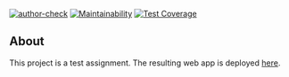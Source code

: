 [![author-check](https://github.com/Marre-86/test-reka/actions/workflows/author-check.yml/badge.svg)](https://github.com/Marre-86/test-reka/actions/workflows/author-check.yml)
[![Maintainability](https://api.codeclimate.com/v1/badges/ee3fc19798337b4b4e66/maintainability)](https://codeclimate.com/github/Marre-86/test-reka/maintainability)
[![Test Coverage](https://api.codeclimate.com/v1/badges/ee3fc19798337b4b4e66/test_coverage)](https://codeclimate.com/github/Marre-86/test-reka/test_coverage)

## About

This project is a test assignment. The resulting web app is deployed [here](https://test-reka-production.up.railway.app/).